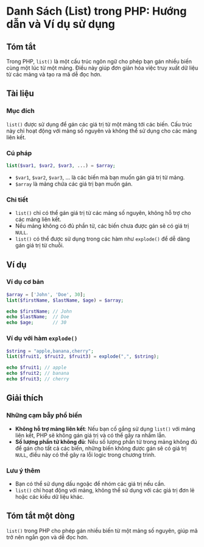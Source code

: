 <!--
Meta Description: # Danh Sách (List) trong PHP: Hướng dẫn và Ví dụ sử dụng ## Tóm tắt Trong PHP, `list()` là một cấu trúc ngôn ngữ cho phép bạn gán nhiều biến cùng một ...
Meta Keywords: mảng, các, list, gán, giá
-->

# Danh Sách (List) trong PHP: Hướng dẫn và Ví dụ sử dụng

## Tóm tắt
Trong PHP, `list()` là một cấu trúc ngôn ngữ cho phép bạn gán nhiều biến cùng một lúc từ một mảng. Điều này giúp đơn giản hóa việc truy xuất dữ liệu từ các mảng và tạo ra mã dễ đọc hơn.

## Tài liệu
### Mục đích
`list()` được sử dụng để gán các giá trị từ một mảng tới các biến. Cấu trúc này chỉ hoạt động với mảng số nguyên và không thể sử dụng cho các mảng liên kết.

### Cú pháp
```php
list($var1, $var2, $var3, ...) = $array;
```
- `$var1`, `$var2`, `$var3`, ... là các biến mà bạn muốn gán giá trị từ mảng.
- `$array` là mảng chứa các giá trị bạn muốn gán.

### Chi tiết
- `list()` chỉ có thể gán giá trị từ các mảng số nguyên, không hỗ trợ cho các mảng liên kết.
- Nếu mảng không có đủ phần tử, các biến chưa được gán sẽ có giá trị `NULL`.
- `list()` có thể được sử dụng trong các hàm như `explode()` để dễ dàng gán giá trị từ chuỗi.

## Ví dụ
### Ví dụ cơ bản
```php
$array = ['John', 'Doe', 30];
list($firstName, $lastName, $age) = $array;

echo $firstName; // John
echo $lastName;  // Doe
echo $age;       // 30
```

### Ví dụ với hàm `explode()`
```php
$string = "apple,banana,cherry";
list($fruit1, $fruit2, $fruit3) = explode(",", $string);

echo $fruit1; // apple
echo $fruit2; // banana
echo $fruit3; // cherry
```

## Giải thích
### Những cạm bẫy phổ biến
- **Không hỗ trợ mảng liên kết**: Nếu bạn cố gắng sử dụng `list()` với mảng liên kết, PHP sẽ không gán giá trị và có thể gây ra nhầm lẫn.
- **Số lượng phần tử không đủ**: Nếu số lượng phần tử trong mảng không đủ để gán cho tất cả các biến, những biến không được gán sẽ có giá trị `NULL`, điều này có thể gây ra lỗi logic trong chương trình.

### Lưu ý thêm
- Bạn có thể sử dụng dấu ngoặc để nhóm các giá trị nếu cần.
- `list()` chỉ hoạt động với mảng, không thể sử dụng với các giá trị đơn lẻ hoặc các kiểu dữ liệu khác.

## Tóm tắt một dòng
`list()` trong PHP cho phép gán nhiều biến từ một mảng số nguyên, giúp mã trở nên ngắn gọn và dễ đọc hơn.